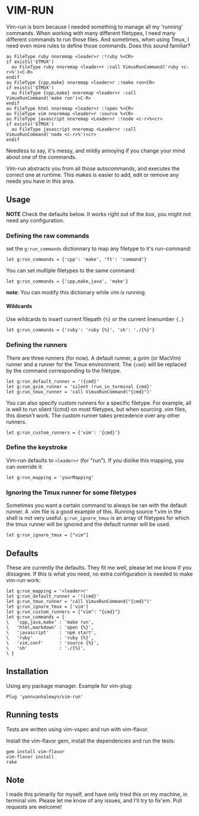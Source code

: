 VIM-RUN
=======

Vim-run is born because I needed something to manage all my 'running' commands.  When working with many different filetypes, I need many different commands to run those files. And sometimes, when using Tmux, I need even more rules to define those commands. Does this sound familiar?

    au FileType ruby nnoremap <leader>r :!ruby %<CR>
    if exists('$TMUX')
      au FileType ruby nnoremap <leader>r :call VimuxRunCommand('ruby <c-r>%')<C-R>
    endif
    au FileType {cpp,make} nnoremap <leader>r :!make run<CR>
    if exists('$TMUX')
      au FileType {cpp,make} nnoremap <leader>r :call VimuxRunCommand('make run')<C-R>
    endif
    au FileType html nnoremap <leader>r :!open %<CR>
    au FileType vim nnoremap <leader>r :source %<CR>
    au FileType javascript nnoremap <Leader>r :!node <c-r>%<cr>
    if exists('$TMUX')
      au FileType javascript nnoremap <Leader>r :call VimuxRunCommand('node <c-r>%')<cr>
    endif

Needless to say, it's messy, and mildly annoying if you change your mind about one of the commands.

Vim-run abstracts you from all those autocommands, and executes the correct one at runtime. This makes is easier to add, edit or remove any needs you have in this area.

Usage
-----

**NOTE** Check the defaults below. It works right out of the box, you might not need any configuration.

### Defining the raw commands

set the `g:run_commands` dictionnary to map any filetype to it's run-command:

    let g:run_commands = {'cpp': 'make', 'ft': 'command'}

You can set multiple filetypes to the same command:

    let g:run_commands = {'cpp,make,java', 'make'}

**note**: You can modify this dictionary while vim is running.

#### Wildcards

Use wildcards to insert current filepath `{%}` or the current linenumber `{.}`

    let g:run_commands = {'ruby': 'ruby {%}', 'sh': './{%}'}

### Defining the runners

There are three runners (for now). A default runner, a gvim (or MacVim) runner and a runner for the Tmux environment. The `{cmd}` will be replaced by the command corresponding to the filetype.

    let g:run_default_runner = '!{cmd}'
    let g:run_gvim_runner = 'silent !run_in_terminal {cmd}'
    let g:run_tmux_runner = 'call VimuxRunCommand("{cmd}")'

You can also specify custom runners for a specific filetype. For example, all is well to run silent !{cmd} on most filetypes, but when sourcing .vim files, this doesn't work. The custom runner takes precedence over any other runners.

    let g:run_custom_runners = {'vim': '{cmd}'}

### Define the keystroke

Vim-run defaults to `<leader>r` (for "run"). If you dislike this mapping, you can override it:

    let g:run_mapping = 'yourMapping'

### Ignoring the Tmux runner for some filetypes

Sometimes you want a certain command to always be ran with the default runner. A .vim file is a good example of this. Running source *.vim in the shell is not very useful. `g:run_ignore_tmux` is an array of filetypes for which the tmux runner will be ignored and the default runner will be used.

    let g:run_ignore_tmux = ["vim"]

Defaults
--------

These are currently the defaults. They fit me well, please let me know if you dissagree. If this is what you need, no extra configuration is needed to make vim-run work:

    let g:run_mapping = '<leader>r'
    let g:run_default_runner = '!{cmd}'
    let g:run_tmux_runner = 'call VimuxRunCommand("{cmd}")'
    let g:run_ignore_tmux = ['vim']
    let g:run_custom_runners = {"vim": "{cmd}"}
    let g:run_commands = {
    \   'cpp,java,make' : 'make run',
    \   'html,markdown' : 'open {%}',
    \   'javascript'    : 'npm start',
    \   'ruby'          : 'ruby {%}',
    \   'vim,conf'      : 'source {%}',
    \   'sh'            : './{%}',
    \ }


Installation
------------

Using any package manager. Example for vim-plug:

    Plug 'yannvanhalewyn/vim-run'

Running tests
-------------

Tests are written using vim-vspec and run with vim-flavor.

Install the vim-flavor gem, install the dependencies and run the tests:

    gem install vim-flavor
    vim-flavor install
    rake

Note
----

I made this primarily for myself, and have only tried this on my machine, in terminal vim. Please let me know of any issues, and I'll try to fix'em. Pull requests are welcome!
